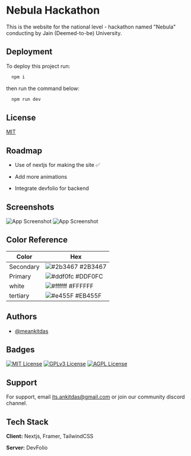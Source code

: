 
# Nebula Hackathon

This is the website for the national level - hackathon named "Nebula" conducting by Jain (Deemed-to-be) University.

## Deployment

To deploy this project run:
```bash
  npm i
```
then run the command below:
```bash
  npm run dev
```


## License

[MIT](https://choosealicense.com/licenses/mit/)


## Roadmap

- Use of nextjs for making the site ✅

- Add more animations 

- Integrate devfolio for backend


## Screenshots

![App Screenshot](https://i.imgur.com/ek464K2_d.webp?maxwidth=1520&fidelity=grand)
![App Screenshot](https://i.imgur.com/yH8LDIN_d.webp?maxwidth=1520&fidelity=grand)

## Color Reference

| Color             | Hex                                                                |
| ----------------- | ------------------------------------------------------------------ |
| Secondary | ![#2b3467](https://via.placeholder.com/10/2b3467?text=+) #2B3467 |
| Primary| ![#ddf0fc](https://via.placeholder.com/10/ddf0fc?text=+) #DDF0FC |
| white | ![#ffffff](https://via.placeholder.com/10/ffffff?text=+) #FFFFFF |
| tertiary | ![#e455F](https://via.placeholder.com/10/eb455f?text=+) #EB455F |


## Authors

- [@meankitdas](https://www.github.com/meankitdas)


## Badges


[![MIT License](https://img.shields.io/badge/License-MIT-green.svg)](https://choosealicense.com/licenses/mit/)
[![GPLv3 License](https://img.shields.io/badge/License-GPL%20v3-yellow.svg)](https://opensource.org/licenses/)
[![AGPL License](https://img.shields.io/badge/license-AGPL-blue.svg)](http://www.gnu.org/licenses/agpl-3.0)


## Support

For support, email its.ankitdas@gmail.com or join our community discord channel.


## Tech Stack

**Client:** Nextjs, Framer, TailwindCSS

**Server:** DevFolio


